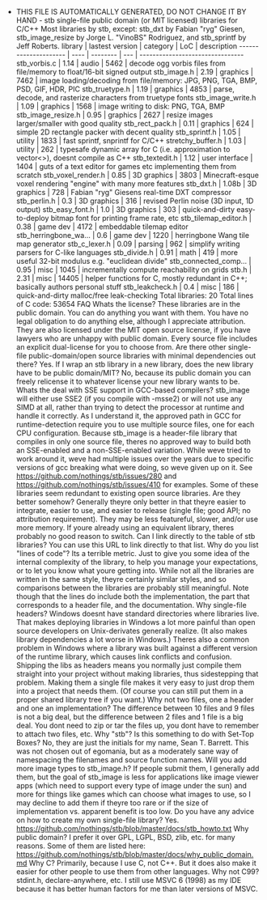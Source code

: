 - THIS FILE IS AUTOMATICALLY GENERATED, DO NOT CHANGE IT BY HAND - stb single-file public domain (or MIT licensed) libraries for C/C++ Most libraries by stb, except: stb_dxt by Fabian "ryg" Giesen, stb_image_resize by Jorge L. "VinoBS" Rodriguez, and stb_sprintf by Jeff Roberts. library | lastest version | category | LoC | description --------------------- | ---- | -------- | --- | -------------------------------- stb_vorbis.c | 1.14 | audio | 5462 | decode ogg vorbis files from file/memory to float/16-bit signed output stb_image.h | 2.19 | graphics | 7462 | image loading/decoding from file/memory: JPG, PNG, TGA, BMP, PSD, GIF, HDR, PIC stb_truetype.h | 1.19 | graphics | 4853 | parse, decode, and rasterize characters from truetype fonts stb_image_write.h | 1.09 | graphics | 1568 | image writing to disk: PNG, TGA, BMP stb_image_resize.h | 0.95 | graphics | 2627 | resize images larger/smaller with good quality stb_rect_pack.h | 0.11 | graphics | 624 | simple 2D rectangle packer with decent quality stb_sprintf.h | 1.05 | utility | 1833 | fast sprintf, snprintf for C/C++ stretchy_buffer.h | 1.03 | utility | 262 | typesafe dynamic array for C (i.e. approximation to vector<>), doesnt compile as C++ stb_textedit.h | 1.12 | user interface | 1404 | guts of a text editor for games etc implementing them from scratch stb_voxel_render.h | 0.85 | 3D graphics | 3803 | Minecraft-esque voxel rendering "engine" with many more features stb_dxt.h | 1.08b | 3D graphics | 728 | Fabian "ryg" Giesens real-time DXT compressor stb_perlin.h | 0.3 | 3D graphics | 316 | revised Perlin noise (3D input, 1D output) stb_easy_font.h | 1.0 | 3D graphics | 303 | quick-and-dirty easy-to-deploy bitmap font for printing frame rate, etc stb_tilemap_editor.h | 0.38 | game dev | 4172 | embeddable tilemap editor stb_herringbone_wa... | 0.6 | game dev | 1220 | herringbone Wang tile map generator stb_c_lexer.h | 0.09 | parsing | 962 | simplify writing parsers for C-like languages stb_divide.h | 0.91 | math | 419 | more useful 32-bit modulus e.g. "euclidean divide" stb_connected_comp... | 0.95 | misc | 1045 | incrementally compute reachability on grids stb.h | 2.31 | misc | 14405 | helper functions for C, mostly redundant in C++; basically authors personal stuff stb_leakcheck.h | 0.4 | misc | 186 | quick-and-dirty malloc/free leak-checking Total libraries: 20 Total lines of C code: 53654 FAQ Whats the license? These libraries are in the public domain. You can do anything you want with them. You have no legal obligation to do anything else, although I appreciate attribution. They are also licensed under the MIT open source license, if you have lawyers who are unhappy with public domain. Every source file includes an explicit dual-license for you to choose from. Are there other single-file public-domain/open source libraries with minimal dependencies out there? Yes. If I wrap an stb library in a new library, does the new library have to be public domain/MIT? No, because its public domain you can freely relicense it to whatever license your new library wants to be. Whats the deal with SSE support in GCC-based compilers? stb_image will either use SSE2 (if you compile with -msse2) or will not use any SIMD at all, rather than trying to detect the processor at runtime and handle it correctly. As I understand it, the approved path in GCC for runtime-detection require you to use multiple source files, one for each CPU configuration. Because stb_image is a header-file library that compiles in only one source file, theres no approved way to build both an SSE-enabled and a non-SSE-enabled variation. While weve tried to work around it, weve had multiple issues over the years due to specific versions of gcc breaking what were doing, so weve given up on it. See https://github.com/nothings/stb/issues/280 and https://github.com/nothings/stb/issues/410 for examples. Some of these libraries seem redundant to existing open source libraries. Are they better somehow? Generally theyre only better in that theyre easier to integrate, easier to use, and easier to release (single file; good API; no attribution requirement). They may be less featureful, slower, and/or use more memory. If youre already using an equivalent library, theres probably no good reason to switch. Can I link directly to the table of stb libraries? You can use this URL to link directly to that list. Why do you list "lines of code"? Its a terrible metric. Just to give you some idea of the internal complexity of the library, to help you manage your expectations, or to let you know what youre getting into. While not all the libraries are written in the same style, theyre certainly similar styles, and so comparisons between the libraries are probably still meaningful. Note though that the lines do include both the implementation, the part that corresponds to a header file, and the documentation. Why single-file headers? Windows doesnt have standard directories where libraries live. That makes deploying libraries in Windows a lot more painful than open source developers on Unix-derivates generally realize. (It also makes library dependencies a lot worse in Windows.) Theres also a common problem in Windows where a library was built against a different version of the runtime library, which causes link conflicts and confusion. Shipping the libs as headers means you normally just compile them straight into your project without making libraries, thus sidestepping that problem. Making them a single file makes it very easy to just drop them into a project that needs them. (Of course you can still put them in a proper shared library tree if you want.) Why not two files, one a header and one an implementation? The difference between 10 files and 9 files is not a big deal, but the difference between 2 files and 1 file is a big deal. You dont need to zip or tar the files up, you dont have to remember to attach two files, etc. Why "stb"? Is this something to do with Set-Top Boxes? No, they are just the initials for my name, Sean T. Barrett. This was not chosen out of egomania, but as a moderately sane way of namespacing the filenames and source function names. Will you add more image types to stb_image.h? If people submit them, I generally add them, but the goal of stb_image is less for applications like image viewer apps (which need to support every type of image under the sun) and more for things like games which can choose what images to use, so I may decline to add them if theyre too rare or if the size of implementation vs. apparent benefit is too low. Do you have any advice on how to create my own single-file library? Yes. https://github.com/nothings/stb/blob/master/docs/stb_howto.txt Why public domain? I prefer it over GPL, LGPL, BSD, zlib, etc. for many reasons. Some of them are listed here: https://github.com/nothings/stb/blob/master/docs/why_public_domain.md Why C? Primarily, because I use C, not C++. But it does also make it easier for other people to use them from other languages. Why not C99? stdint.h, declare-anywhere, etc. I still use MSVC 6 (1998) as my IDE because it has better human factors for me than later versions of MSVC.